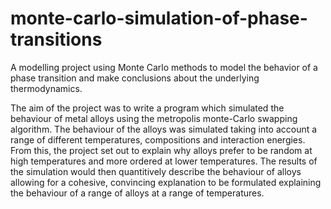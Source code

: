 # monte-carlo-simulation-of-phase-transitions
A modelling project using Monte Carlo methods to model the behavior of a phase transition and make conclusions about the underlying thermodynamics.

The aim of the project was to write a program which simulated the behaviour of metal alloys using the metropolis monte-Carlo swapping algorithm. The behaviour of the alloys was simulated taking into account a range of different temperatures, compositions and interaction energies. From this, the project set out to explain why alloys prefer to be random at high temperatures and more ordered at lower temperatures. The results of the simulation would then quantitively describe the behaviour of alloys allowing for a cohesive, convincing explanation to be formulated explaining the behaviour of a range of alloys at a range of temperatures.
